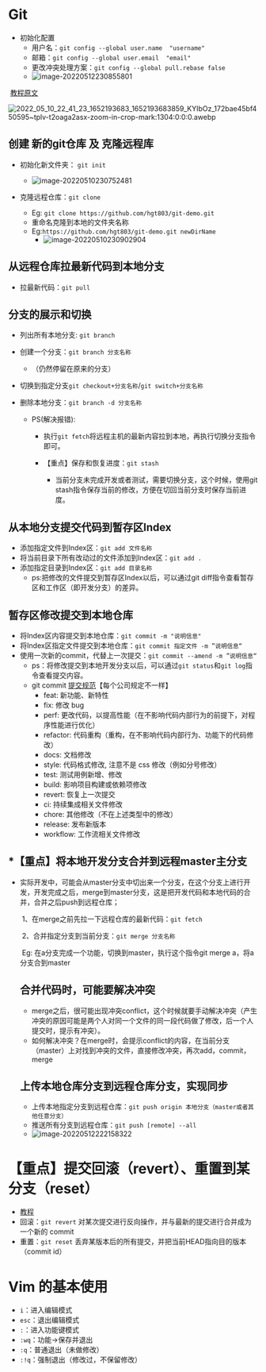 # Git

- 初始化配置
  - 用户名：`git config --global user.name  "username"`
  - 邮箱：`git config --global user.email  "email"`
  - 更改冲突处理方案：`git config --global pull.rebase false`
  - ![image-20220512230855801](https://cdn.jsdelivr.net/gh/hgt803/picgo@main/2022_05_12_23_08_56_1652368136_1652368136057_X2Zl4a_image-20220512230855801.png)

​	[教程原文](https://juejin.cn/post/6844904191308070919)

![2022_05_10_22_41_23_1652193683_1652193683859_KYIbOz_172bae45bf450595~tplv-t2oaga2asx-zoom-in-crop-mark:1304:0:0:0.awebp](https://cdn.jsdelivr.net/gh/hgt803/picgo@main/2022_05_12_23_10_57_1652368257_1652368257916_8DMNEQ_2022_05_10_22_41_23_1652193683_1652193683859_KYIbOz_172bae45bf450595~tplv-t2oaga2asx-zoom-in-crop-mark:1304:0:0:0.awebp.png)

## 创建 新的git仓库 及 克隆远程库

- 初始化新文件夹： `git init`
  - ![image-20220510230752481](https://cdn.jsdelivr.net/gh/hgt803/picgo@main/2022_05_10_23_07_52_1652195272_1652195272659_Z1n2JC_image-20220510230752481.png)

- 克隆远程仓库：`git clone`
  - Eg: `git clone https://github.com/hgt803/git-demo.git`
  - 重命名克隆到本地的文件夹名称
  - Eg:`https://github.com/hgt803/git-demo.git newDirName`
    - ![image-20220510230902904](https://cdn.jsdelivr.net/gh/hgt803/picgo@main/2022_05_10_23_09_03_1652195343_1652195343121_MWYVJy_image-20220510230902904.png)

## 从远程仓库拉最新代码到本地分支

- 拉最新代码：`git pull`

## 分支的展示和切换

- 列出所有本地分支: `git branch`

- 创建一个分支：`git branch 分支名称`
	- （仍然停留在原来的分支）
	
- 切换到指定分支`git checkout+分支名称`/`git switch+分支名称` 

- 删除本地分支：`git branch -d 分支名称`

  - PS(解决报错):

    - 执行`git fetch`将远程主机的最新内容拉到本地，再执行切换分支指令即可。

    - 【重点】保存和恢复进度：`git stash`
      - 当前分支未完成开发或者测试，需要切换分支，这个时候，使用git stash指令保存当前的修改，方便在切回当前分支时保存当前进度。


## 从本地分支提交代码到暂存区Index

- 添加指定文件到Index区：`git add 文件名称`
- 将当前目录下所有改动过的文件添加到Index区：`git add .`
- 添加指定目录到Index区：`git add 目录名称`
  - ps:把修改的文件提交到暂存区Index以后，可以通过git diff指令查看暂存区和工作区（即开发分支）的差异。

## 暂存区修改提交到本地仓库

- 将Index区内容提交到本地仓库：`git commit -m "说明信息"`
- 将Index区指定文件提交到本地仓库：`git commit 指定文件 -m ”说明信息“`
- 使用一次新的commit，代替上一次提交：`git commit --amend -m ”说明信息“`
  - ps：将修改提交到本地开发分支以后，可以通过`git status`和`git log`指令查看提交内容。
  - git commit [提交规范](https://zhuanlan.zhihu.com/p/90281637)【每个公司规定不一样】
    - feat: 新功能、新特性
    - fix: 修改 bug
    - perf: 更改代码，以提高性能（在不影响代码内部行为的前提下，对程序性能进行优化）
    - refactor: 代码重构（重构，在不影响代码内部行为、功能下的代码修改）
    - docs: 文档修改
    - style: 代码格式修改, 注意不是 css 修改（例如分号修改）
    - test: 测试用例新增、修改
    - build: 影响项目构建或依赖项修改
    - revert: 恢复上一次提交
    - ci: 持续集成相关文件修改
    - chore: 其他修改（不在上述类型中的修改）
    - release: 发布新版本
    - workflow: 工作流相关文件修改

## *【重点】将本地开发分支合并到远程master主分支

- 实际开发中，可能会从master分支中切出来一个分支，在这个分支上进行开发，开发完成之后，merge到master分支，这是把开发代码和本地代码的合并，合并之后push到远程仓库；

  ​	1、在merge之前先拉一下远程仓库的最新代码：`git fetch`

  ​	2、合并指定分支到当前分支：`git merge 分支名称 `

  ​        Eg: 在a分支完成一个功能，切换到master，执行这个指令git merge a，将a分支合到master

  ## 合并代码时，可能要解决冲突

  - merge之后，很可能出现冲突conflict，这个时候就要手动解决冲突（产生冲突的原因可能是两个人对同一个文件的同一段代码做了修改，后一个人提交时，提示有冲突）。
  - 如何解决冲突？在merge时，会提示conflict的内容，在当前分支（master）上对找到冲突的文件，直接修改冲突，再次add，commit，merge

  ## 上传本地仓库分支到远程仓库分支，实现同步

  - 上传本地指定分支到远程仓库：`git push origin 本地分支（master或者其他任意分支）`
  - 推送所有分支到远程仓库：`git push [remote] --all`
  - ![image-20220512222158322](https://cdn.jsdelivr.net/gh/hgt803/picgo@main/2022_05_12_22_21_58_1652365318_1652365318575_uy8ih7_image-20220512222158322.png)

# 【重点】提交回滚（revert）、重置到某分支（reset）

- [教程](https://blog.csdn.net/yxlshk/article/details/79944535)
- 回滚：`git revert` 对某次提交进行反向操作，并与最新的提交进行合并成为一个新的 commit
- 重置：`git reset` 丢弃某版本后的所有提交，并把当前HEAD指向目的版本（commit id）

# Vim 的基本使用

- `i`：进入编辑模式
- `esc`：退出编辑模式
- `:`：进入功能键模式
- `:wq`：功能->保存并退出
- `:q`：普通退出（未做修改）
- `:!q`：强制退出（修改过，不保留修改）
